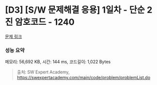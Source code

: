 # [D3] [S/W 문제해결 응용] 1일차 - 단순 2진 암호코드 - 1240 

[문제 링크](https://swexpertacademy.com/main/code/problem/problemDetail.do?contestProbId=AV15FZuqAL4CFAYD) 

### 성능 요약

메모리: 56,692 KB, 시간: 144 ms, 코드길이: 1,022 Bytes



> 출처: SW Expert Academy, https://swexpertacademy.com/main/code/problem/problemList.do
